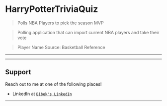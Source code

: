 
# HarryPotterTriviaQuiz

> Polls NBA  Players to pick the season MVP

> Polling application that can import current NBA players and take their vote

> Player Name Source: Basketball Reference

---


---

## Support

Reach out to me at one of the following places!

- LinkedIn at <a href="https://www.linkedin.com/in/bibekshrestha1/">`Bibek's LinkedIn`</a>

---
